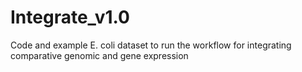 Integrate_v1.0
==============

Code and example E. coli dataset to run the workflow for integrating comparative genomic and gene expression
